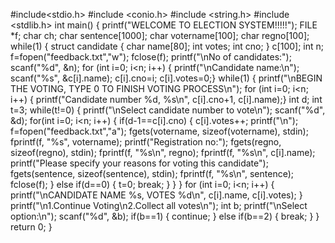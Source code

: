 #include<stdio.h>
#include <conio.h>
#include <string.h>
#include <stdlib.h>
int main() {
printf("WELCOME TO ELECTION SYSTEM!!!!!");
FILE *f;
char ch;
char sentence[1000];
char votername[100];
char regno[100];
while(1) {
struct candidate {
char name[80];
int votes;
int cno;
} c[100];
int n;
f=fopen("feedback.txt","w");
fclose(f);
printf("\nNo of candidates:");
scanf("%d", &n);
for (int i=0; i<n; i++) {
printf("\nCandidate name:\n");
scanf("%s", &c[i].name);
c[i].cno=i;
c[i].votes=0;}
while(1) {
printf("\nBEGIN THE VOTING, TYPE 0 TO FINISH VOTING
PROCESS\n");
for (int i=0; i<n; i++) {
printf("Candidate number %d, %s\n", c[i].cno+1, c[i].name);}
int d;
int t=3;
while(t!=0) {
printf("\nSelect candidate number to vote\n");
scanf("%d", &d);
for(int i=0; i<n; i++) {
if(d-1==c[i].cno) {
c[i].votes++;
printf("\n");
f=fopen("feedback.txt","a");
fgets(votername, sizeof(votername), stdin);
fprintf(f, "%s", votername);
printf("Registration no:");
fgets(regno, sizeof(regno), stdin);
fprintf(f, "%s\n", regno);
fprintf(f, "%s\n", c[i].name);
printf("Please specify your reasons for voting
this candidate");
fgets(sentence, sizeof(sentence), stdin);
fprintf(f, "%s\n", sentence);
fclose(f);
} else if(d==0) {
t=0;
break;
}
}
}
for (int i=0; i<n; i++) {
printf("\nCANDIDATE NAME %s, VOTES %d\n", c[i].name,
c[i].votes);
}
printf("\n1.Continue Voting\n2.Collect all votes\n");
int b;
printf("\nSelect option:\n");
scanf("%d", &b);
if(b==1) {
continue;
} else if(b==2) {
break;
}
}
return 0;
}
